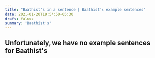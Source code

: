 ```yaml
---
title: "Baathist's in a sentence | Baathist's example sentences"
date: 2021-01-20T19:57:50+05:30
draft: falses
summary: "Baathist's"
---
```

## Unfortunately, we have no example sentences for Baathist's                 
